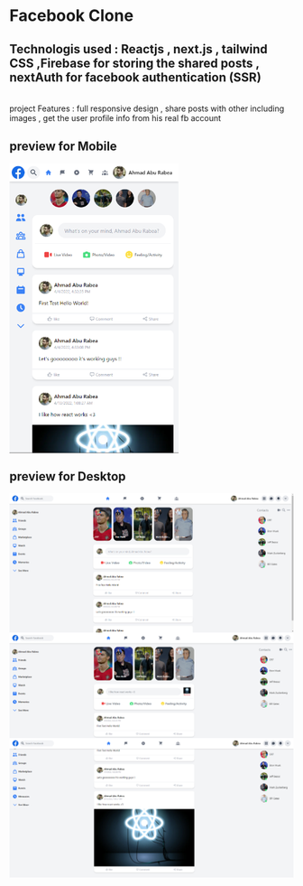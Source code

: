
# Facebook Clone
## Technologis used : Reactjs , next.js , tailwind CSS ,Firebase for storing the shared posts , nextAuth for facebook authentication (SSR)
<br>
project Features : full responsive design , share posts with other including images , get the user profile info from his real fb account 
<br>

## preview for Mobile
<img align="center" alt="1" width="300px" src="https://github.com/ahmadrabea/Facebook_CLONE/blob/main/mobile.png?raw=true" />

## preview for Desktop
<img align="center" alt="2" width="600px" src="https://github.com/ahmadrabea/Facebook_CLONE/blob/main/pc.png?raw=true" />
<img align="center" alt="2" width="600px" src="https://github.com/ahmadrabea/Facebook_CLONE/blob/main/pc2.png?raw=true" />
<img align="center" alt="2" width="600px" src="https://github.com/ahmadrabea/Facebook_CLONE/blob/main/pc3.png?raw=true" />

